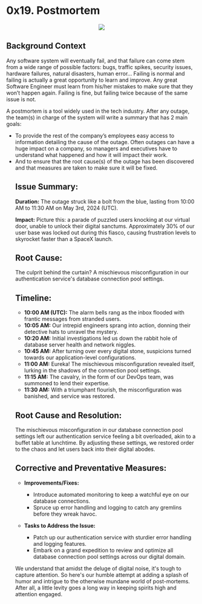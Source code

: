 # 0x19. Postmortem
<div align="center">
<img src="https://s3.amazonaws.com/intranet-projects-files/holbertonschool-sysadmin_devops/294/pQ9YzVY.gif">
</div>

## Background Context
Any software system will eventually fail, and that failure can come stem from a wide range of possible factors: bugs, traffic spikes, security issues, hardware failures, natural disasters, human error… Failing is normal and failing is actually a great opportunity to learn and improve. Any great Software Engineer must learn from his/her mistakes to make sure that they won’t happen again. Failing is fine, but failing twice because of the same issue is not.

A postmortem is a tool widely used in the tech industry. After any outage, the team(s) in charge of the system will write a summary that has 2 main goals:
<ul>
<li>To provide the rest of the company’s employees easy access to information detailing the cause of the outage. Often outages can have a huge impact on a company, so managers and executives have to understand what happened and how it will impact their work.
<li>And to ensure that the root cause(s) of the outage has been discovered and that measures are taken to make sure it will be fixed.

## Issue Summary:

**Duration:** The outage struck like a bolt from the blue, lasting from 10:00 AM to 11:30 AM on May 3rd, 2024 (UTC).

**Impact:** Picture this: a parade of puzzled users knocking at our virtual door, unable to unlock their digital sanctums. Approximately 30% of our user base was locked out during this fiasco, causing frustration levels to skyrocket faster than a SpaceX launch.

## Root Cause:

The culprit behind the curtain? A mischievous misconfiguration in our authentication service's database connection pool settings.

## Timeline:

- **10:00 AM (UTC):** The alarm bells rang as the inbox flooded with frantic messages from stranded users.
- **10:05 AM:** Our intrepid engineers sprang into action, donning their detective hats to unravel the mystery.
- **10:20 AM:** Initial investigations led us down the rabbit hole of database server health and network niggles.
- **10:45 AM:** After turning over every digital stone, suspicions turned towards our application-level configurations.
- **11:00 AM:** Eureka! The mischievous misconfiguration revealed itself, lurking in the shadows of the connection pool settings.
- **11:15 AM:** The cavalry, in the form of our DevOps team, was summoned to lend their expertise.
- **11:30 AM:** With a triumphant flourish, the misconfiguration was banished, and service was restored.

## Root Cause and Resolution:

The mischievous misconfiguration in our database connection pool settings left our authentication service feeling a bit overloaded, akin to a buffet table at lunchtime. By adjusting these settings, we restored order to the chaos and let users back into their digital abodes.

## Corrective and Preventative Measures:

- **Improvements/Fixes:** 
  - Introduce automated monitoring to keep a watchful eye on our database connections.
  - Spruce up error handling and logging to catch any gremlins before they wreak havoc.

- **Tasks to Address the Issue:** 
  - Patch up our authentication service with sturdier error handling and logging features.
  - Embark on a grand expedition to review and optimize all database connection pool settings across our digital domain.

We understand that amidst the deluge of digital noise, it's tough to capture attention. So here's our humble attempt at adding a splash of humor and intrigue to the otherwise mundane world of post-mortems. After all, a little levity goes a long way in keeping spirits high and attention engaged.
